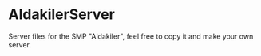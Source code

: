# AldakilerServer
Server files for the SMP "Aldakiler", feel free to copy it and make your own server.
